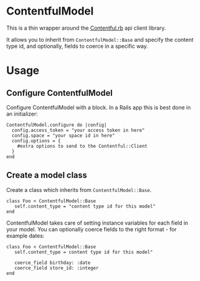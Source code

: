 # ContentfulModel

This is a thin wrapper around the [Contentful.rb](https://github.com/contentful/contentful.rb) api client library.

It allows you to inherit from `ContentfulModel::Base` and specify the content type id, and optionally, fields to coerce in a specific way.

# Usage

## Configure ContentfulModel

Configure ContentfulModel with a block. In a Rails app this is best done in an initializer:

```
ContentfulModel.configure do |config|
  config.access_token = "your access token in here"
  config.space = "your space id in here"
  config.options = {
    #extra options to send to the Contentful::Client
  }
end

```

## Create a model class

Create a class which inherits from `ContentfulModel::Base`.

```
class Foo < ContentfulModel::Base
   self.content_type = "content type id for this model"
end
```

ContentfulModel takes care of setting instance variables for each field in your model. You can optionally coerce fields to the right format - for example dates:

```
class Foo < ContentfulModel::Base
   self.content_type = content type id for this model"

   coerce_field birthday: :date
   coerce_field store_id: :integer
end
```

